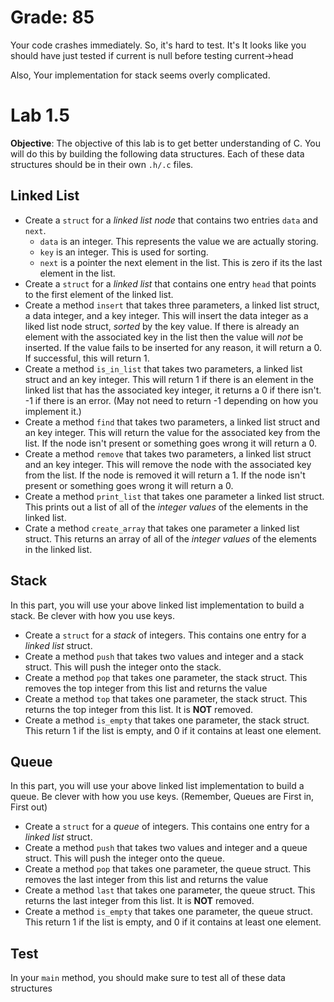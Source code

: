 # Grade: 85
Your code crashes immediately. So, it's hard to test. It's It looks like you should have just tested if current is null before testing current->head

Also, Your implementation for stack seems overly complicated. 

# Lab 1.5

**Objective**: The objective of this lab is to get better understanding of C. You will do this by building the following data structures.  Each of these data structures should be in their own `.h/.c` files.

## Linked List 

+ Create a `struct` for a *linked list node* that contains two entries `data` and `next`. 
	- `data` is an integer. This represents the value we are actually storing.
	- `key` is an integer. This is used for sorting. 
	- `next` is a pointer the next element in the list. This is zero if its the last element in the list.
+ Create a `struct` for a *linked list* that contains one entry `head` that points to the first element of the linked list. 
+ Create a method `insert` that takes three parameters, a linked list struct, a data integer, and a key integer. This will insert the data integer as a liked list node struct, *sorted* by the key value. If there is already an element with the associated key in the list then the value will *not* be inserted. If the value fails to be inserted for any reason, it will return a 0. If successful, this will return 1.
+ Create a method `is_in_list` that takes two parameters, a linked list struct and an key integer. This will return 1 if there is an element in the linked list that has the associated key integer, it returns a 0 if there isn't. -1 if there is an error. (May not need to return -1 depending on how you implement it.)
+ Create a method `find` that takes two parameters, a linked list struct and an key integer. This will return the value for the associated key from the list. If the node isn't present or something goes wrong it will return a 0.
+ Create a method `remove` that takes two parameters, a linked list struct and an key integer. This will remove the node with the associated key from the list. If the node is removed it will return a 1. If the node isn't present or something goes wrong it will return a 0.
+ Create a method `print_list` that takes one parameter a linked list struct. This prints out a list of all of the *integer values* of the elements in the linked list.  
+ Crate a method `create_array` that takes one parameter a linked list struct. This returns an array of all of the *integer values* of the elements in the linked list. 



## Stack
In this part, you will use your above linked list implementation to build a stack. Be clever with how you use keys.
+ Create a `struct` for a *stack* of integers. This contains one entry for a *linked list* struct. 
+ Create a method `push` that takes two values and integer and a stack struct. This will push the integer onto the stack.
+ Create a method `pop` that takes one parameter, the stack struct. This removes the top integer from this list and returns the value 
+ Create a method `top` that takes one parameter, the stack struct. This returns the top integer from this list. It is **NOT** removed.
+ Create a method `is_empty` that takes one parameter, the stack struct. This return 1 if the list is empty, and 0 if it contains at least one element. 

## Queue
In this part, you will use your above linked list implementation to build a queue. Be clever with how you use keys. (Remember, Queues are First in, First out)
+ Create a `struct` for a *queue* of integers. This contains one entry for a *linked list* struct. 
+ Create a method `push` that takes two values and integer and a queue struct. This will push the integer onto the queue.
+ Create a method `pop` that takes one parameter, the queue struct. This removes the last integer from this list and returns the value 
+ Create a method `last` that takes one parameter, the queue  struct. This returns the last integer from this list. It is **NOT** removed.
+ Create a method `is_empty` that takes one parameter, the queue struct. This return 1 if the list is empty, and 0 if it contains at least one element.

## Test
In your `main` method, you should make sure to test all of these data structures
